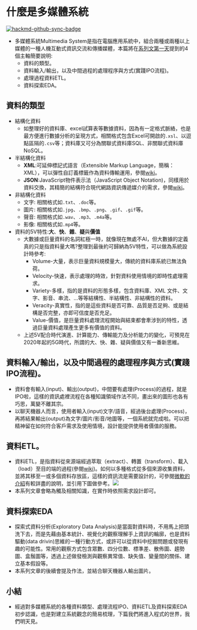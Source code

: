 什麼是多媒體系統
========


[![hackmd-github-sync-badge](https://hackmd.io/MiyStAQsTOSPbBXF1OKyIg/badge)](https://hackmd.io/MiyStAQsTOSPbBXF1OKyIg)

-   多媒體系統Multimedia System是指在電腦應用系統中，組合兩種或兩種以上媒體的一種人機互動式資訊交流和傳播媒體，本篇將在[系列文第一天](https://ithelp.ithome.com.tw/articles/10233234)提到的4個主軸簡要說明:
    -   資料的類型。
    -   資料輸入/輸出，以及中間過程的處理程序與方式(實踐IPO流程)。
    -   處理過程資料ETL。
    -   資料探索EDA。

資料的類型
-----

-   結構化資料
    -   如整理好的資料庫、excel試算表等數據資料，因為有一定格式脈絡，也是最方便進行數據分析的呈現方式，相關格式包含Excel可開啟的`.xsl`、以逗點區隔的`.csv`等；資料庫又可分為關聯式資料庫SQL、非關聯式資料庫NoSQL。
-   半結構化資料
    -   **XML**:可延伸標記式語言（Extensible Markup Language，簡稱：XML），可以彈性自訂義標籤作為資料傳輸運用，參閱[wiki](https://zh.wikipedia.org/wiki/XML)。
    -   **JSON**:JavaScript物件表示法（JavaScript Object Notation)，同樣用於資料交換，其精簡的結構符合現代網路資訊傳遞媒介的需求，參閱[wiki](https://zh.wikipedia.org/wiki/JSON)。
-   非結構化資料
    -   文字: 相關格式如`.txt`、`.doc`等。
    -   圖片: 相關格式如`.jpg`、`.bmp`、`.png`、`.gif`、`.gif`等。
    -   聲音: 相關格式如`.wav`、`.mp3`、`.m4a`等。
    -   影像: 相關格式如`.mp4`等。
-   資料的5V特性:**大**、**快**、**雜**、**疑**與**價值**
    -   大數據或巨量資料的名詞紅極一時，就像現在無處不AI，但大數據的定義真的只是指資料量大嗎?整理到最後約可歸納為5V特性，可以做為系統設計時參考:
        -   Volume-大量，表示巨量資料規模量大，傳統的資料庫系統已無法負荷。
        -   Velocity-快速，表示處理的時效，針對資料使用情境的即時性處理需求。
        -   Variety-多樣，指的是資料的形態多樣，包含資料庫、XML 文件、文字、影音、串流、…等等結構性、半結構性、非結構性的資料。
        -   Veracity-真實性，指的是這些資料是否可靠、品質是否足夠、或是結構是否完整，亦即可信度是否充足。
        -   Value-價值，是巨量資料處理流程開始與結束都會牽涉到的特性，透過巨量資料處理產生更多有價值的資料。
    -   上述5V配合時代演進、計算能力、傳輸能力及分析能力的變化，可預見在2020年起的5G時代，所謂的大、快、雜、疑與價值又有一番新思維。

資料輸入/輸出，以及中間過程的處理程序與方式(實踐IPO流程)。
--------------------------------

-   資料會有輸入(input)、輸出(output)，中間要有處理(Process)的過程，就是IPO啦，這樣的資訊處裡流程在各種知識領域作法不同，畫出來的圖形也各有巧思，萬變不離其宗。
-   以聊天機器人而言，使用者輸入(input)文字/語音，經過後台處理(Process)，再將結果輸出(output)為文字/圖片/影音/地圖等，一個系統就完成啦。可以把精神留在如何符合客戶需求及使用情境，設計能提供使用者價值的服務。

資料ETL。
------

-   資料ETL，是指資料從來源端經過萃取（extract）、轉置（transform）、載入（load）至目的端的過程(參閱[wiki](https://zh.wikipedia.org/wiki/ETL))。如何以多種格式從多個來源收集資料，並將其移至一或多個資料存放區，這樣的資訊流是需要設計的，可參閱[微軟的介紹](https://docs.microsoft.com/zh-tw/azure/architecture/data-guide/relational-data/etl)有較詳盡的說明，並引用下圖做參考。![](https://docs.microsoft.com/zh-tw/azure/architecture/data-guide/images/etl.png)
-   本系列文章會略為觸及相關知識，在實作時依照需求設計即可。

資料探索EDA
-------

-   探索式資料分析(Exploratory Data Analysis)是當面對資料時，不用馬上把頭洗下去，而是先藉由基本統計、視覺化的觀察理解手上資訊的輪廓，也是資料驅動(data drivin)思維的一種行動方式，或許可以從資料中挖掘問題或發現有趣的可能性。常用的觀察方式包含眾數、四分位數、標準差、散佈圖、趨勢圖、盒鬚圖等，透過上述做發檢測與觀察異常值、缺失值、變量間的關係、建立基本假設等。
-   本系列文章的後續會提及作法，並結合聊天機器人輸出圖片。

小結
--

-   經過對多媒體系統的各種資料類型、處理流程IPO、資料ETL及資料探索EDA初步認識，也是對建立系統觀念的簡易梳理，下篇我們將進入程式的世界，我們明天見。
